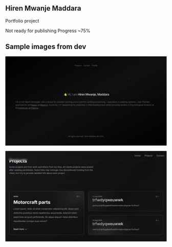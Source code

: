 ## Hiren Mwanje Maddara
Portfolio project

Not ready for publishing
Progress ~75%

## Sample images from dev
![View sample of Home page from development](portfoliohomepage_smpl.png)

![Project page sample image](projectspage_smpl.png)